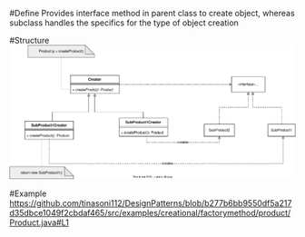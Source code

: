 #Define
Provides interface method in parent class to create object, whereas subclass handles the specifics for the type of object creation

#Structure
![Factory Method Structure](../../diagrams/creational/FactoryMethod.svg)

#Example
https://github.com/tinasoni112/DesignPatterns/blob/b277b6bb9550df5a217d35dbce1049f2cbdaf465/src/examples/creational/factorymethod/product/Product.java#L1
```java

```

